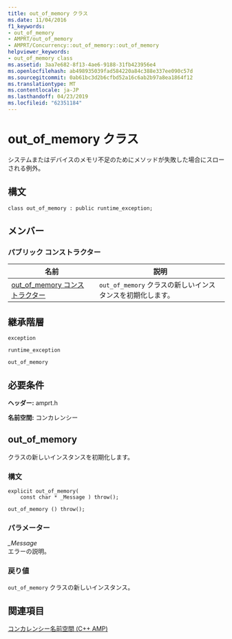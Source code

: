 ```yaml
---
title: out_of_memory クラス
ms.date: 11/04/2016
f1_keywords:
- out_of_memory
- AMPRT/out_of_memory
- AMPRT/Concurrency::out_of_memory::out_of_memory
helpviewer_keywords:
- out_of_memory class
ms.assetid: 3aa7e682-8f13-4ae6-9188-31fb423956e4
ms.openlocfilehash: ab498935039fad584220a84c388e337ee090c57d
ms.sourcegitcommit: 0ab61bc3d2b6cfbd52a16c6ab2b97a8ea1864f12
ms.translationtype: MT
ms.contentlocale: ja-JP
ms.lasthandoff: 04/23/2019
ms.locfileid: "62351184"
---
```

# <a name="outofmemory-class"></a>out_of_memory クラス

システムまたはデバイスのメモリ不足のためにメソッドが失敗した場合にスローされる例外。

## <a name="syntax"></a>構文

```
class out_of_memory : public runtime_exception;
```

## <a name="members"></a>メンバー

### <a name="public-constructors"></a>パブリック コンストラクター

|名前|説明|
|----------|-----------------|
|[out_of_memory コンス トラクター](#ctor)|`out_of_memory` クラスの新しいインスタンスを初期化します。|

## <a name="inheritance-hierarchy"></a>継承階層

`exception`

`runtime_exception`

`out_of_memory`

## <a name="requirements"></a>必要条件

**ヘッダー:** amprt.h

**名前空間:** コンカレンシー
## <a name="ctor"></a> out_of_memory

クラスの新しいインスタンスを初期化します。

### <a name="syntax"></a>構文

```
explicit out_of_memory(
    const char * _Message ) throw();

out_of_memory () throw();
```

### <a name="parameters"></a>パラメーター

*_Message*<br/>
エラーの説明。

### <a name="return-value"></a>戻り値

`out_of_memory` クラスの新しいインスタンス。

## <a name="see-also"></a>関連項目

[コンカレンシー名前空間 (C++ AMP)](concurrency-namespace-cpp-amp.md)
